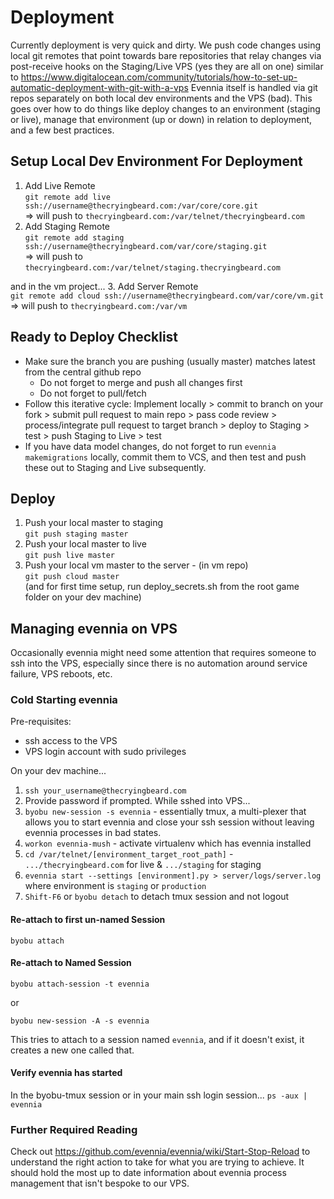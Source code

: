 # Deployment
Currently deployment is very quick and dirty.  We push code changes using local git remotes that point towards bare repositories that relay changes via post-receive hooks on the Staging/Live VPS (yes they are all on one) similar to https://www.digitalocean.com/community/tutorials/how-to-set-up-automatic-deployment-with-git-with-a-vps 
Evennia itself is handled via git repos separately on both local dev environments and the VPS (bad).
This goes over how to do things like deploy changes to an environment (staging or live), manage that environment (up or down) in relation to deployment, and a few best practices.

## Setup Local Dev Environment For Deployment
1. Add Live Remote \
`git remote add live ssh://username@thecryingbeard.com:/var/core/core.git` \
 => will push to `thecryingbeard.com:/var/telnet/thecryingbeard.com`
2. Add Staging Remote \
`git remote add staging ssh://username@thecryingbeard.com/var/core/staging.git` \
 => will push to `thecryingbeard.com:/var/telnet/staging.thecryingbeard.com`

and in the vm project...
3. Add Server Remote \
`git remote add cloud ssh://username@thecryingbeard.com/var/core/vm.git` \
 => will push to `thecryingbeard.com:/var/vm`

## Ready to Deploy Checklist
- Make sure the branch you are pushing (usually master) matches latest from the central github repo
  - Do not forget to merge and push all changes first
  - Do not forget to pull/fetch
- Follow this iterative cycle:  Implement locally > commit to branch on your fork > submit pull request to main repo > pass code review > process/integrate pull request to target branch > deploy to Staging > test > push Staging to Live > test
- If you have data model changes, do not forget to run `evennia makemigrations` locally, commit them to VCS, and then test and push these out to Staging and Live subsequently.

## Deploy
1. Push your local master to staging \
`git push staging master`
2. Push your local master to live \
`git push live master`
3. Push your local vm master to the server - (in vm repo) \
`git push cloud master` \
(and for first time setup, run deploy_secrets.sh from the root game folder on your dev machine)

## Managing evennia on VPS
Occasionally evennia might need some attention that requires someone to ssh into the VPS, especially since there is no automation around service failure, VPS reboots, etc.

### Cold Starting evennia
Pre-requisites:
- ssh access to the VPS
- VPS login account with sudo privileges

On your dev machine...
1. `ssh your_username@thecryingbeard.com`
2. Provide password if prompted.
While sshed into VPS...
3. `byobu new-session -s evennia` - essentially tmux, a multi-plexer that allows you to start evennia and close your ssh session without leaving evennia processes in bad states.
4. `workon evennia-mush` - activate virtualenv which has evennia installed
5. `cd /var/telnet/[environment_target_root_path]` - `.../thecryingbeard.com` for live & `.../staging` for staging
6. `evennia start --settings [environment].py > server/logs/server.log` where environment is `staging` or `production`
7. `Shift-F6` or `byobu detach` to detach tmux session and not logout

#### Re-attach to first un-named Session
`byobu attach`

#### Re-attach to Named Session
`byobu attach-session -t evennia`

or

`byobu new-session -A -s evennia`

This tries to attach to a session named `evennia`, and if it doesn't exist, it creates a new one called that.

#### Verify evennia has started
In the byobu-tmux session or in your main ssh login session...
`ps -aux | evennia`

### Further Required Reading
Check out https://github.com/evennia/evennia/wiki/Start-Stop-Reload to understand the right action to take for what you are trying to achieve.
It should hold the most up to date information about evennia process management that isn't bespoke to our VPS.
